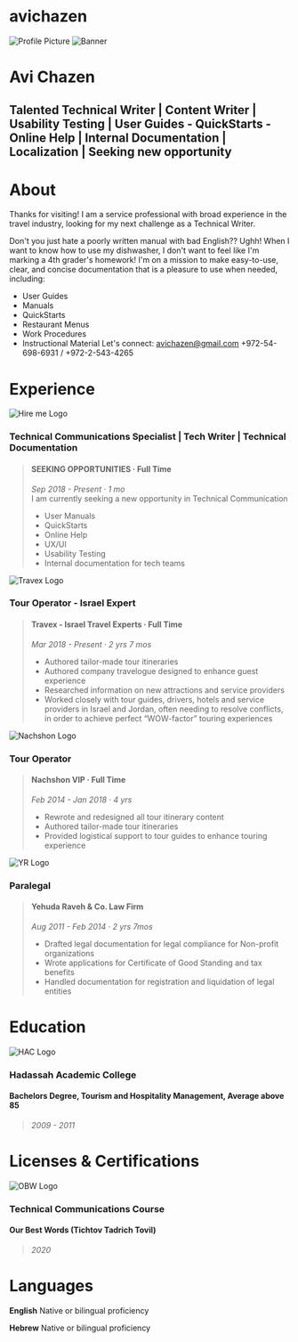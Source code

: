 # avichazen 


![Profile Picture](https://media-exp1.licdn.com/dms/image/C4D35AQHXBNF6Rk0m8g/profile-framedphoto-shrink_200_200/0?e=1601236800&v=beta&t=gUuYBJAHxO9qQpK0OYyMecGnhRIL4TLp6BVYHxyA42k) 
![Banner](https://media-exp1.licdn.com/dms/image/C4D16AQH-wKChbz1YBw/profile-displaybackgroundimage-shrink_200_800/0?e=1606348800&v=beta&t=tkjkt2aFL5mbkMv3fAV476XPDyffBWc48CrGQMJpUtE)

# Avi Chazen 
## Talented Technical Writer | Content Writer | Usability Testing | User Guides - QuickStarts - Online Help | Internal Documentation | Localization | Seeking new opportunity

# About
Thanks for visiting! I am a service professional with broad experience in the travel industry, looking for my next challenge as a Technical Writer.

Don't you just hate a poorly written manual with bad English?? Ughh!
When I want to know how to use my dishwasher, I don't want to feel like I'm marking a 4th grader's homework!
I'm on a mission to make easy-to-use, clear, and concise documentation that is a pleasure to use when needed, including:
* User Guides
* Manuals
* QuickStarts
* Restaurant Menus
* Work Procedures
* Instructional Material
Let's connect:
avichazen@gmail.com
+972-54-698-6931 / +972-2-543-4265 

# Experience
![Hire me Logo](https://media-exp1.licdn.com/dms/image/C4D0BAQGi4sw_E5j9CA/company-logo_100_100/0?e=1609372800&v=beta&t=uabqFJ9vIkE_qI_v0JLbQpL0MCJcpIlkJl-YRsaQvkg)
### Technical Communications Specialist | Tech Writer | Technical Documentation 
>#### SEEKING OPPORTUNITIES · Full Time  
>_Sep 2018 - Present · 1 mo_  
  I am currently seeking a new opportunity in Technical Communication
  >* User Manuals 
  >* QuickStarts
  >* Online Help
  >* UX/UI
  >* Usability Testing 
  >* Internal documentation for tech teams

![Travex Logo](https://media-exp1.licdn.com/dms/image/C4D0BAQFvBPuJP3tevQ/company-logo_100_100/0?e=1609372800&v=beta&t=QT2d71xxYVEMrxC9eWlGM3WR7_N0u9MrlmtqHP0pseE)
### Tour Operator - Israel Expert 
>#### Travex - Israel Travel Experts · Full Time  
>_Mar 2018 - Present · 2 yrs 7 mos_
>* Authored tailor-made tour itineraries
>* Authored company travelogue designed to enhance guest experience
>* Researched information on new attractions and service providers
>* Worked closely with tour guides, drivers, hotels and service providers in Israel and Jordan, often needing to resolve conflicts, in order to achieve perfect “WOW-factor” touring experiences

![Nachshon Logo](https://media-exp1.licdn.com/dms/image/C4D0BAQFvJDsYND3lzg/company-logo_100_100/0?e=1609372800&v=beta&t=UNbhk6VdrGyOMCDoNbJg2EL64W-66gCX90XOCMmMlSg)
### Tour Operator 
>#### Nachshon VIP · Full Time  
>_Feb 2014 - Jan 2018 · 4 yrs_
>* Rewrote and redesigned all tour itinerary content
>* Authored tailor-made tour itineraries
>* Provided logistical support to tour guides to enhance touring experience

![YR Logo](https://media-exp1.licdn.com/dms/image/C560BAQFdW9j5ER1pWA/company-logo_100_100/0?e=1609372800&v=beta&t=Ijdi_8kkyRG55Vn9HfeJ_76CbCfMIx03pQIN_QaXEMg)
### Paralegal
>#### Yehuda Raveh & Co. Law Firm  
>_Aug 2011 - Feb 2014 · 2 yrs 7mos_
>* Drafted legal documentation for legal compliance for Non-profit organizations
>* Wrote applications for Certificate of Good Standing and tax benefits
>* Handled documentation for registration and liquidation of legal entities

# Education
![HAC Logo](https://media-exp1.licdn.com/dms/image/C4E0BAQHCVO7S_p8nTA/company-logo_100_100/0?e=1609372800&v=beta&t=7PnIz7sCnPhLziqA228QtL4HeUBpkxdZEiyLTsEe5L8)
### Hadassah Academic College 
#### **Bachelors Degree, Tourism and Hospitality Management, Average above 85**
> _2009 - 2011_

# Licenses & Certifications
![OBW Logo](https://media-exp1.licdn.com/dms/image/C4D0BAQGmNdLQIY9ocA/company-logo_100_100/0?e=1609372800&v=beta&t=3JEajljZPQyz1QGleLL1DIUsmUdRQSxsT4zbskC5vOE)
### Technical Communications Course 
#### **Our Best Words (Tichtov Tadrich Tovil)**
> _2020_ 

# Languages
**English**
Native or bilingual proficiency 

**Hebrew**
Native or bilingual proficiency 

